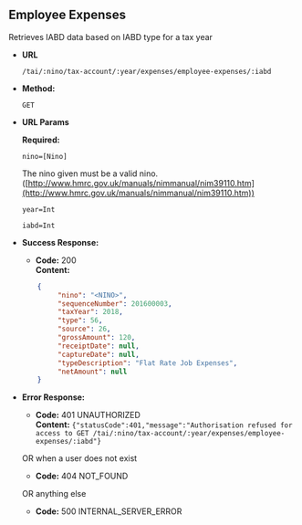 Employee Expenses
--------------------------
  Retrieves IABD data based on IABD type for a tax year
  
* **URL**

  `/tai/:nino/tax-account/:year/expenses/employee-expenses/:iabd`

* **Method:**
  
  `GET`
  
*  **URL Params**

   **Required:**
 
   `nino=[Nino]` 
   
   The nino given must be a valid nino. ([http://www.hmrc.gov.uk/manuals/nimmanual/nim39110.htm](http://www.hmrc.gov.uk/manuals/nimmanual/nim39110.htm))

   `year=Int`
   
   `iabd=Int`
   
* **Success Response:**

  * **Code:** 200 <br />
    **Content:** 
   
```json
       {
            "nino": "<NINO>",
            "sequenceNumber": 201600003,
            "taxYear": 2018,
            "type": 56,
            "source": 26,
            "grossAmount": 120,
            "receiptDate": null,
            "captureDate": null,
            "typeDescription": "Flat Rate Job Expenses",
            "netAmount": null
       }
```

* **Error Response:**

  * **Code:** 401 UNAUTHORIZED <br />
    **Content:** `{"statusCode":401,"message":"Authorisation refused for access to GET /tai/:nino/tax-account/:year/expenses/employee-expenses/:iabd"}`

  OR when a user does not exist

  * **Code:** 404 NOT_FOUND <br />

  OR anything else

  * **Code:** 500 INTERNAL_SERVER_ERROR <br />
 
